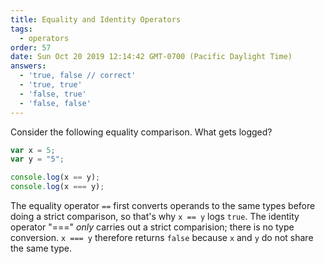 ```yaml
---
title: Equality and Identity Operators  
tags:
  - operators
order: 57
date: Sun Oct 20 2019 12:14:42 GMT-0700 (Pacific Daylight Time)
answers: 
  - 'true, false // correct'
  - 'true, true'
  - 'false, true'
  - 'false, false'
---
```


Consider the following equality comparison. What gets logged?

```javascript
var x = 5;
var y = "5";

console.log(x == y);
console.log(x === y);
```

<!-- explanation -->

The equality operator `==` first converts operands to the same types before doing a strict comparison, so that's why `x == y` logs `true`. The identity operator "===" *only* carries out a strict comparision; there is no type conversion. `x === y` therefore returns `false` because `x` and `y` do not share the same type.
